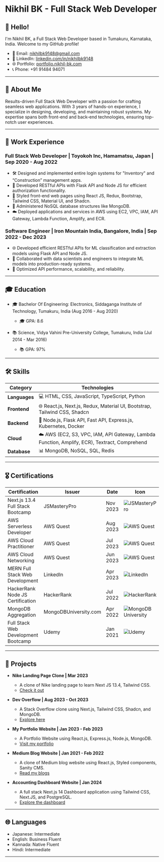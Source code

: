 # Nikhil BK - Full Stack Web Developer

## 👋 Hello!

I'm Nikhil BK, a Full Stack Web Developer based in Tumakuru, Karnataka, India. Welcome to my GitHub profile!

- 📧 Email: nikhilbk9148@gmail.com
- 📱 LinkedIn: [linkedin.com/in/nikhilbk9148](https://www.linkedin.com/in/nikhilbk9148/)
- 🌐 Portfolio: [portfolio.nikhil-bk.com](https://portfolio.nikhil-bk.com/)
- 📞 Phone: +91 91484 94071


---

## 🚀 About Me

Results-driven Full Stack Web Developer with a passion for crafting seamless web applications. With 3 years of hands-on experience, I specialize in designing, developing, and maintaining robust systems. My expertise spans both front-end and back-end technologies, ensuring top-notch user experiences.

---

## 💼 Work Experience

### Full Stack Web Developer | Toyokoh Inc, Hamamatsu, Japan | Sep 2020 - Aug 2022
- 🛠️ Designed and implemented entire login systems for "Inventory" and “Construction” management apps.
- 🚀 Developed RESTful APIs with Flask API and Node JS for efficient authorization functionality.
- 🎨 Styled front-end web pages using React JS, Redux, Bootstrap, Tailwind CSS, Material UI, and Shadcn.
- 💾 Administered NoSQL database structures like MongoDB.
- ☁️ Deployed applications and services in AWS using EC2, VPC, IAM, API Gateway, Lambda Function, Amplify, and ECR.

### Software Engineer | Iron Mountain India, Bangalore, India | Sep 2022 - Dec 2023
- 🌐 Developed efficient RESTful APIs for ML classification and extraction models using Flask API and Node JS.
- 🤝 Collaborated with data scientists and engineers to integrate ML models into production-ready systems.
- 🚀 Optimized API performance, scalability, and reliability.

---

## 🎓 Education

- 🎓 Bachelor Of Engineering: Electronics, Siddaganga Institute of Technology, Tumakuru, India (Aug 2016 - Aug 2020)
  - 🎓 GPA: 8.6

- 📚 Science, Vidya Vahini Pre-University College, Tumakuru, India (Jul 2014 - Mar 2016)
  - 📚 GPA: 97%

---

## 🛠️ Skills

| **Category**   | **Technologies**                                         |
| --------------- | -------------------------------------------------------- |
| **Languages**   | 💻 HTML, CSS, JavaScript, TypeScript, Python              |
| **Frontend**    | 🌐 React.js, Next.js, Redux, Material UI, Bootstrap, Tailwind CSS, Shadcn |
| **Backend**     | 🚀 Node.js, Flask API, Fast API, Express.js, Kubernetes, Docker |
| **Cloud**       | ☁️ AWS (EC2, S3, VPC, IAM, API Gateway, Lambda Function, Amplify, ECR), Textract, Comprehend |
| **Database**    | 📊 MongoDB, NoSQL, SQL, Redis                

---

## 🎖️ Certifications

| **Certification** | **Issuer** | **Date** | **Icon** |
| ------------------ | ---------- | -------- | -------- |
| Next.js 13.4 Full Stack Bootcamp | JSMasteryPro | Nov 2023 | ![JSMasteryPro](icons/jsmasterypro.png) |
| AWS Serverless Developer | AWS Quest | Aug 2023 | ![AWS Quest](icons/aws-quest.png) |
| AWS Cloud Practitioner | AWS Quest | Jul 2023 | ![AWS Quest](icons/aws-quest.png) |
| AWS Cloud Networking | AWS Quest | Jun 2023 | ![AWS Quest](icons/aws-quest.png) |
| MERN Full Stack Web Development | LinkedIn | Apr 2023 | ![LinkedIn](icons/linkedin.png) |
| HackerRank Node JS Certification | HackerRank | Jul 2022 | ![HackerRank](icons/hackerrank.png) |
| MongoDB Aggregation | MongoDBUniversity.com | Apr 2022 | ![MongoDB University](icons/mongodb.png) |
| Full Stack Web Development Bootcamp | Udemy | Jan 2021 | ![Udemy](icons/udemy.png) |

---

## 🚀 Projects

- **Nike Landing Page Clone | Mar 2023**
  - A clone of Nike landing page to learn Next JS 13.4, Tailwind CSS.
  - [Check it out](https://nike-landing-page-nikhil-bk.vercel.app/)

- **Dev Overflow | Aug 2023 - Oct 2023**
  - A Stack Overflow clone using Next.js, Tailwind CSS, Shadcn, and MongoDB.
  - [Explore here](https://stack-overflow-nextjs13-git-master-nikhil-bk.vercel.app/)

- **My Portfolio Website | Jan 2023 - Feb 2023**
  - A Portfolio Website using React.js, Express.js, Node.js, MongoDB.
  - [Visit my portfolio](https://portfolio.nikhil-bk.com/)

- **Medium Blog Website | Jan 2021 - Feb 2022**
  - A clone of Medium blog website using React.js, Styled components, Sanity CMS.
  - [Read my blogs](https://medium-clone-nikhil-bk.vercel.app/)

- **Accounting Dashboard Website | Jan 2024**
  - A full stack Next.js 14 Dashboard application using Tailwind CSS, Next.JS, and PostgreSQL.
  - [Explore the dashboard](https://accounts-me.nikhil-bk.com/)

---

## 🌐 Languages

- Japanese: Intermediate
- English: Business Fluent
- Kannada: Native Fluent
- Hindi: Intermediate

---
